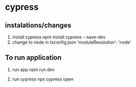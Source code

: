 # cypress

## instalations/changes
1. install cypress
npm install cypress --save-dev
2. change to node in tsconfig.json
'moduleResolution': 'node'

## To run application
1. run app
npm run dev

2. run cypress
npx cypress open